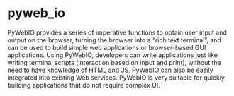 # pyweb_io
PyWebIO provides a series of imperative functions to obtain user input and output on the browser, turning the browser into a “rich text terminal”, and can be used to build simple web applications or browser-based GUI applications. Using PyWebIO, developers can write applications just like writing terminal scripts (interaction based on input and print), without the need to have knowledge of HTML and JS. PyWebIO can also be easily integrated into existing Web services. PyWebIO is very suitable for quickly building applications that do not require complex UI.
